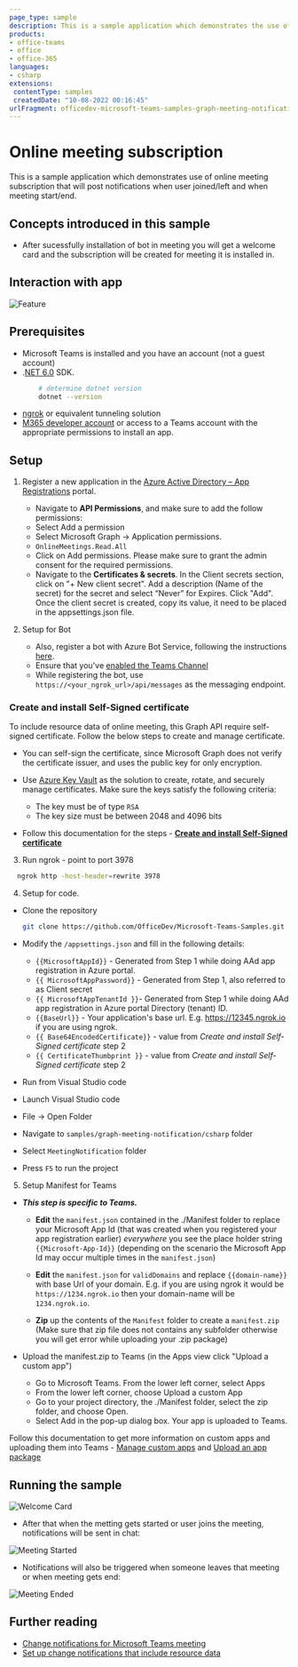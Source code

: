 ```yaml
---
page_type: sample
description: This is a sample application which demonstrates the use of online meeting subscription and sends you the notifications in chat using bot.
products:
- office-teams
- office
- office-365
languages:
- csharp
extensions:
 contentType: samples
 createdDate: "10-08-2022 00:16:45"
urlFragment: officedev-microsoft-teams-samples-graph-meeting-notification-csharp
---
```


# Online meeting subscription

This is a sample application which demonstrates use of online meeting subscription that will post notifications when user joined/left and when meeting start/end.

## Concepts introduced in this sample
- After sucessfully installation of bot in meeting you will get a welcome card and the subscription will be created for meeting it is installed in.

## Interaction with app

![Feature](MeetingNotification/Images/MeetingNotificaionAppModule.gif)

## Prerequisites

- Microsoft Teams is installed and you have an account (not a guest account)
-  .[NET 6.0](https://dotnet.microsoft.com/en-us/download) SDK.
    ```bash
        # determine dotnet version
        dotnet --version
    ```
-  [ngrok](https://ngrok.com/download) or equivalent tunneling solution
-  [M365 developer account](https://docs.microsoft.com/en-us/microsoftteams/platform/concepts/build-and-test/prepare-your-o365-tenant) or access to a Teams account with the appropriate permissions to install an app.

## Setup

1. Register a new application in the [Azure Active Directory – App Registrations](https://go.microsoft.com/fwlink/?linkid=2083908) portal.

   - Navigate to **API Permissions**, and make sure to add the follow permissions:
   - Select Add a permission
   - Select Microsoft Graph -> Application permissions.
   - `OnlineMeetings.Read.All`
   - Click on Add permissions. Please make sure to grant the admin consent for the required permissions.
   - Navigate to the **Certificates & secrets**. In the Client secrets section, click on "+ New client secret". Add a description (Name of the secret) for the secret and select “Never” for Expires. Click "Add". Once the client secret is created, copy its value, it need to be placed in the appsettings.json file.

2. Setup for Bot
	
	- Also, register a bot with Azure Bot Service, following the instructions [here](https://docs.microsoft.com/en-us/azure/bot-service/bot-service-quickstart-registration?view=azure-bot-service-3.0).
	- Ensure that you've [enabled the Teams Channel](https://docs.microsoft.com/en-us/azure/bot-service/channel-connect-teams?view=azure-bot-service-4.0)
	- While registering the bot, use `https://<your_ngrok_url>/api/messages` as the messaging endpoint.

### Create and install Self-Signed certificate

 To include resource data of online meeting, this Graph API require self-signed certificate. Follow the below steps to create and manage certificate.

 - You can self-sign the certificate, since Microsoft Graph does not verify the certificate issuer, and uses the public key for only encryption.

 - Use [Azure Key Vault](https://docs.microsoft.com/en-us/azure/key-vault/key-vault-whatis) as the solution to create, rotate, and securely manage certificates. Make sure the keys satisfy the following criteria:

    - The key must be of type `RSA`
    - The key size must be between 2048 and 4096 bits

 - Follow this documentation for the steps - [**Create and install Self-Signed certificate**](MeetingNotification/CertificateDocumentation/README.md)
 
 3. Run ngrok - point to port 3978

   ```bash
     ngrok http -host-header=rewrite 3978
   ```  

4.  Setup for code.

- Clone the repository

    ```bash
    git clone https://github.com/OfficeDev/Microsoft-Teams-Samples.git
    ```
    
- Modify the `/appsettings.json` and fill in the following details:
  - `{{MicrosoftAppId}}` - Generated from Step 1 while doing AAd app registration in Azure portal.
  - `{{ MicrosoftAppPassword}}` - Generated from Step 1, also referred to as Client secret
  - `{{ MicrosoftAppTenantId }}`- Generated from Step 1 while doing AAd app registration in Azure portal Directory (tenant) ID.
  - `{{BaseUrl}}` -  Your application's base url. E.g. https://12345.ngrok.io if you are using ngrok.
  - `{{ Base64EncodedCertificate}}` - value from *Create and install Self-Signed certificate* step 2
  - `{{ CertificateThumbprint }}` - value from *Create and install Self-Signed certificate* step 2
    
 - Run from Visual Studio code

  - Launch Visual Studio code
  - File -> Open Folder
  - Navigate to `samples/graph-meeting-notification/csharp` folder
  - Select `MeetingNotification` folder
  - Press `F5` to run the project

5. Setup Manifest for Teams
- __*This step is specific to Teams.*__
    - **Edit** the `manifest.json` contained in the ./Manifest folder to replace your Microsoft App Id (that was created when you registered your app registration earlier) *everywhere* you see the place holder string `{{Microsoft-App-Id}}` (depending on the scenario the Microsoft App Id may occur multiple times in the `manifest.json`)
    - **Edit** the `manifest.json` for `validDomains` and replace `{{domain-name}}` with base Url of your domain. E.g. if you are using ngrok it would be `https://1234.ngrok.io` then your domain-name will be `1234.ngrok.io`.
    
    - **Zip** up the contents of the `Manifest` folder to create a `manifest.zip` (Make sure that zip file does not contains any subfolder otherwise you will get error while uploading your .zip package)

- Upload the manifest.zip to Teams (in the Apps view click "Upload a custom app")
   - Go to Microsoft Teams. From the lower left corner, select Apps
   - From the lower left corner, choose Upload a custom App
   - Go to your project directory, the ./Manifest folder, select the zip folder, and choose Open.
   - Select Add in the pop-up dialog box. Your app is uploaded to Teams.
   
Follow this documentation to get more information on custom apps and uploading them into Teams - [Manage custom apps](https://docs.microsoft.com/en-us/microsoftteams/custom-app-overview) and [Upload an app package](https://docs.microsoft.com/en-us/microsoftteams/upload-custom-apps)

## Running the sample
![Welcome Card](MeetingNotification/Images/WelcomeCard.png)

- After that when the metting gets started or user joins the meeting, notifications will be sent in chat:

![Meeting Started](MeetingNotification/Images/MeetingStartedCard.png)

- Notifications will also be triggered when someone leaves that meeting or when meeting gets end:

![Meeting Ended](MeetingNotification/Images/MeetingEndedCard.png)
 
## Further reading
- [Change notifications for Microsoft Teams meeting](https://docs.microsoft.com/en-us/graph/changenotifications-for-onlinemeeting)
- [Set up change notifications that include resource data](https://docs.microsoft.com/en-us/graph/webhooks-with-resource-data)

